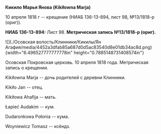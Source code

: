 **Кикило Марья Янова (Kikiłowna Marja)**

10 апреля 1818 г -- крещение (НИАБ 136-13-894, лист 98, №13/1818-р
(ориг)).

**НИАБ 136-13-894:** Лист 98. **Метрическая запись №13/1818-р (ориг).**

![](./Осовская волость/Клинники/Кикилы/Ян Агафия/media/4452a3dfab85a687d0d5ac83540d8e01db34ac8d.png){width="6.496527777777778in"
height="0.7885148731408574in"}

Осовская Покровская церковь. 10 апреля 1818 года. Метрическая запись о
крещении.

Kikiłowna Marja -- дочь родителей с деревни Клинники.

Kikiło Jan -- отец.

Kikiłowa Ahafija -- мать.

Łapieć Audakim -- кум.

Dudaronkowa Połonia -- кума.

Woyniewicz Tomasz -- ксёндз.
